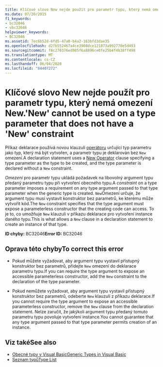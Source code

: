 ```yaml
---
title: Klíčové slovo New nejde použít pro parametr typu, který nemá omezení New.
ms.date: 07/20/2015
f1_keywords:
- bc32046
- vbc32046
helpviewer_keywords:
- BC32046
ms.assetid: 7ec6b52d-6fd5-47a0-b4a2-163bfd3dae35
ms.openlocfilehash: d2fb552467a4ce3908dce121073a992770e5d493
ms.sourcegitcommit: f8c270376ed905f6a8896ce0fe25b4f4b38ff498
ms.translationtype: MT
ms.contentlocale: cs-CZ
ms.lasthandoff: 06/04/2020
ms.locfileid: "84407272"
---
```

# <a name="new-cannot-be-used-on-a-type-parameter-that-does-not-have-a-new-constraint"></a><span data-ttu-id="bc378-102">Klíčové slovo New nejde použít pro parametr typu, který nemá omezení New.</span><span class="sxs-lookup"><span data-stu-id="bc378-102">'New' cannot be used on a type parameter that does not have a 'New' constraint</span></span>
<span data-ttu-id="bc378-103">Příkaz deklarace používá novou klauzuli [operátoru](../language-reference/operators/new-operator.md) určující typ parametru jako typ, který má být vytvořen, a parametr typu je deklarován bez `New` omezení.</span><span class="sxs-lookup"><span data-stu-id="bc378-103">A declaration statement uses a [New Operator](../language-reference/operators/new-operator.md) clause specifying a type parameter as the type to be created, and the type parameter is declared without a `New` constraint.</span></span>  
  
 <span data-ttu-id="bc378-104">*Omezení* pro parametr typu ukládá požadavek na libovolný argument typu předaný parametru typu při vytvoření obecného typu.</span><span class="sxs-lookup"><span data-stu-id="bc378-104">A *constraint* on a type parameter imposes a requirement on any type argument passed to that type parameter when the generic type is created.</span></span> <span data-ttu-id="bc378-105">`New`Omezení určuje, že argument typu musí vystavit konstruktor bez parametrů, ke kterému může vytvořit kód.</span><span class="sxs-lookup"><span data-stu-id="bc378-105">The `New` constraint specifies that the type argument must expose a parameterless constructor that the creating code can access.</span></span> <span data-ttu-id="bc378-106">To je to, co umožňuje `New` klauzuli v příkazu deklarace pro vytvoření instance daného typu.</span><span class="sxs-lookup"><span data-stu-id="bc378-106">This is what allows a `New` clause in a declaration statement to create an instance of that type.</span></span>  
  
 <span data-ttu-id="bc378-107">**ID chyby:** BC32046</span><span class="sxs-lookup"><span data-stu-id="bc378-107">**Error ID:** BC32046</span></span>  
  
## <a name="to-correct-this-error"></a><span data-ttu-id="bc378-108">Oprava této chyby</span><span class="sxs-lookup"><span data-stu-id="bc378-108">To correct this error</span></span>  
  
- <span data-ttu-id="bc378-109">Pokud můžete vyžadovat, aby argument typu vystavil přístupný konstruktor bez parametrů, přidejte `New` omezení do deklarace parametru typu.</span><span class="sxs-lookup"><span data-stu-id="bc378-109">If you can require the type argument to expose an accessible parameterless constructor, add the `New` constraint to the declaration of the type parameter.</span></span>  
  
- <span data-ttu-id="bc378-110">Pokud nemůžete vyžadovat, aby argument typu vystavil přístupný konstruktor bez parametrů, odeberte `New` klauzuli z příkazu deklarace.</span><span class="sxs-lookup"><span data-stu-id="bc378-110">If you cannot require the type argument to expose an accessible parameterless constructor, remove the `New` clause from the declaration statement.</span></span> <span data-ttu-id="bc378-111">Nelze zaručit, že jakýkoli argument typu předaný tomuto parametru typu povoluje vytvoření instance.</span><span class="sxs-lookup"><span data-stu-id="bc378-111">You cannot guarantee that any type argument passed to that type parameter permits creation of an instance.</span></span>  
  
## <a name="see-also"></a><span data-ttu-id="bc378-112">Viz také</span><span class="sxs-lookup"><span data-stu-id="bc378-112">See also</span></span>

- [<span data-ttu-id="bc378-113">Obecné typy v Visual Basic</span><span class="sxs-lookup"><span data-stu-id="bc378-113">Generic Types in Visual Basic</span></span>](../programming-guide/language-features/data-types/generic-types.md)
- [<span data-ttu-id="bc378-114">Seznam typů</span><span class="sxs-lookup"><span data-stu-id="bc378-114">Type List</span></span>](../language-reference/statements/type-list.md)
